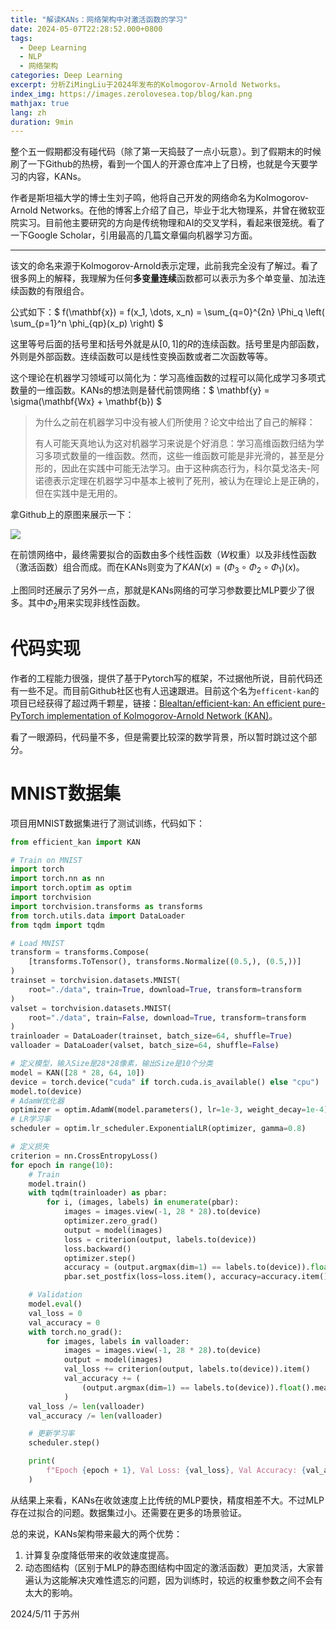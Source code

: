 ```yaml
---
title: "解读KANs：网络架构中对激活函数的学习"
date: 2024-05-07T22:28:52.000+0800
tags:
  - Deep Learning
  - NLP
  - 网络架构
categories: Deep Learning
excerpt: 分析ZiMingLiu于2024年发布的Kolmogorov-Arnold Networks。
index_img: https://images.zerolovesea.top/blog/kan.png
mathjax: true
lang: zh
duration: 9min
---
```


整个五一假期都没有碰代码（除了第一天捣鼓了一点小玩意）。到了假期末的时候刷了一下Github的热榜，看到一个国人的开源仓库冲上了日榜，也就是今天要学习的内容，KANs。

作者是斯坦福大学的博士生刘子鸣，他将自己开发的网络命名为Kolmogorov-Arnold Networks。在他的博客上介绍了自己，毕业于北大物理系，并曾在微软亚院实习。目前他主要研究的方向是传统物理和AI的交叉学科，看起来很笼统。看了一下Google Scholar，引用最高的几篇文章偏向机器学习方面。

---

该文的命名来源于Kolmogorov-Arnold表示定理，此前我完全没有了解过。看了很多网上的解释，我理解为任何**多变量连续**函数都可以表示为多个单变量、加法连续函数的有限组合。

公式如下：$ f(\mathbf{x}) = f(x_1, \dots, x_n) = \sum_{q=0}^{2n} \Phi_q \left( \sum_{p=1}^n \phi_{qp}(x_p) \right) $

这里等号后面的括号里和括号外就是从$[0,1]$的$R$的连续函数。括号里是内部函数，外则是外部函数。连续函数可以是线性变换函数或者二次函数等等。

这个理论在机器学习领域可以简化为：学习高维函数的过程可以简化成学习多项式数量的一维函数。KANs的想法则是替代前馈网络：$ \mathbf{y} = \sigma(\mathbf{Wx} + \mathbf{b}) $

> 为什么之前在机器学习中没有被人们所使用？论文中给出了自己的解释：
>
> 有人可能天真地认为这对机器学习来说是个好消息：学习高维函数归结为学习多项式数量的一维函数。然而，这些一维函数可能是非光滑的，甚至是分形的，因此在实践中可能无法学习。由于这种病态行为，科尔莫戈洛夫-阿诺德表示定理在机器学习中基本上被判了死刑，被认为在理论上是正确的，但在实践中是无用的。
> 
>

拿Github上的原图来展示一下：

![](https://images.zerolovesea.top/blog/240507-1.png)

在前馈网络中，最终需要拟合的函数由多个线性函数（$W$权重）以及非线性函数（激活函数）组合而成。而在KANs则变为了$KAN(x)=(\Phi_3\circ \Phi_2 \circ \Phi_1)(x)$。

上图同时还展示了另外一点，那就是KANs网络的可学习参数要比MLP要少了很多。其中$\Phi_2$用来实现非线性函数。

# 代码实现

作者的工程能力很强，提供了基于Pytorch写的框架，不过据他所说，目前代码还有一些不足。而目前Github社区也有人迅速跟进。目前这个名为`efficent-kan`的项目已经获得了超过两千颗星，链接：[Blealtan/efficient-kan: An efficient pure-PyTorch implementation of Kolmogorov-Arnold Network (KAN)](https://github.com/Blealtan/efficient-kan/tree/master)。

看了一眼源码，代码量不多，但是需要比较深的数学背景，所以暂时跳过这个部分。


# MNIST数据集

项目用MNIST数据集进行了测试训练，代码如下：

```python
from efficient_kan import KAN

# Train on MNIST
import torch
import torch.nn as nn
import torch.optim as optim
import torchvision
import torchvision.transforms as transforms
from torch.utils.data import DataLoader
from tqdm import tqdm

# Load MNIST
transform = transforms.Compose(
    [transforms.ToTensor(), transforms.Normalize((0.5,), (0.5,))]
)
trainset = torchvision.datasets.MNIST(
    root="./data", train=True, download=True, transform=transform
)
valset = torchvision.datasets.MNIST(
    root="./data", train=False, download=True, transform=transform
)
trainloader = DataLoader(trainset, batch_size=64, shuffle=True)
valloader = DataLoader(valset, batch_size=64, shuffle=False)

# 定义模型，输入Size是28*28像素，输出Size是10个分类
model = KAN([28 * 28, 64, 10])
device = torch.device("cuda" if torch.cuda.is_available() else "cpu")
model.to(device)
# AdamW优化器
optimizer = optim.AdamW(model.parameters(), lr=1e-3, weight_decay=1e-4)
# LR学习率
scheduler = optim.lr_scheduler.ExponentialLR(optimizer, gamma=0.8)

# 定义损失
criterion = nn.CrossEntropyLoss()
for epoch in range(10):
    # Train
    model.train()
    with tqdm(trainloader) as pbar:
        for i, (images, labels) in enumerate(pbar):
            images = images.view(-1, 28 * 28).to(device)
            optimizer.zero_grad()
            output = model(images)
            loss = criterion(output, labels.to(device))
            loss.backward()
            optimizer.step()
            accuracy = (output.argmax(dim=1) == labels.to(device)).float().mean()
            pbar.set_postfix(loss=loss.item(), accuracy=accuracy.item(), lr=optimizer.param_groups[0]['lr'])

    # Validation
    model.eval()
    val_loss = 0
    val_accuracy = 0
    with torch.no_grad():
        for images, labels in valloader:
            images = images.view(-1, 28 * 28).to(device)
            output = model(images)
            val_loss += criterion(output, labels.to(device)).item()
            val_accuracy += (
                (output.argmax(dim=1) == labels.to(device)).float().mean().item()
            )
    val_loss /= len(valloader)
    val_accuracy /= len(valloader)

    # 更新学习率
    scheduler.step()

    print(
        f"Epoch {epoch + 1}, Val Loss: {val_loss}, Val Accuracy: {val_accuracy}"
    )
```
从结果上来看，KANs在收敛速度上比传统的MLP要快，精度相差不大。不过MLP存在过拟合的问题。数据集过小。还需要在更多的场景验证。

总的来说，KANs架构带来最大的两个优势：

1. 计算复杂度降低带来的收敛速度提高。
1. 动态图结构（区别于MLP的静态图结构中固定的激活函数）更加灵活，大家普遍认为这能解决灾难性遗忘的问题，因为训练时，较远的权重参数之间不会有太大的影响。


2024/5/11 于苏州
